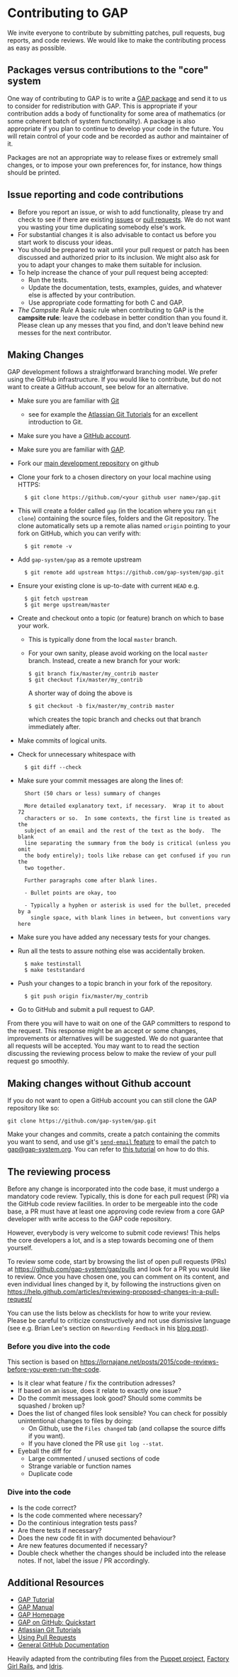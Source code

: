 # Contributing to GAP

We invite everyone to contribute by submitting patches, pull requests,
bug reports, and code reviews. We would like to make the contributing process as easy as
possible.


## Packages versus contributions to the "core" system

One way of contributing to GAP is to write a
[GAP package](https://www.gap-system.org/Packages/packages.html) and send it
to us to consider for redistribution with GAP.  This is appropriate if your
contribution adds a body of functionality for some area of mathematics (or
some coherent batch of system functionality). A package is also appropriate
if you plan to continue to develop your code in the future. You will retain
control of your code and be recorded as author and maintainer of it.

Packages are not an appropriate way to release fixes or extremely small
changes, or to impose your own preferences for, for instance, how things
should be printed.


## Issue reporting and code contributions

* Before you report an issue, or wish to add functionality, please try
  and check to see if there are existing
  [issues](https://github.com/gap-system/gap/issues) or
  [pull requests](https://github.com/gap-system/gap/pulls).
  We do not want you wasting your time duplicating somebody else's work.
* For substantial changes it is also advisable to contact us before
  you start work to discuss your ideas.
* You should be prepared to wait until your pull request or patch
  has been discussed and authorized prior to its inclusion. We might
  also ask for you to adapt your changes to make them suitable for
  inclusion.
* To help increase the chance of your pull request being accepted:
  * Run the tests.
  * Update the documentation, tests, examples, guides, and whatever
    else is affected by your contribution.
  * Use appropriate code formatting for both C and GAP.
* *The Campsite Rule*
  A basic rule when contributing to GAP is the **campsite rule**:
  leave the codebase in better condition than you found it.
  Please clean up any messes that you find, and don't
  leave behind new messes for the next contributor.


## Making Changes

GAP development follows a straightforward branching model. We prefer using
the GitHub infrastructure. If you would like to contribute, but do not want
to create a GitHub account, see below for an alternative.

* Make sure you are familiar with [Git](https://git-scm.com/book)
  * see for example the [Atlassian Git Tutorials](https://www.atlassian.com/git/tutorials/)
    for an excellent introduction to Git.
* Make sure you have a [GitHub account](https://github.com/signup/free).
* Make sure you are familiar with [GAP](https://www.gap-system.org/).
* Fork our [main development repository](https://github.com/gap-system/gap) on github
* Clone your fork to a chosen directory on your local machine using HTTPS:

        $ git clone https://github.com/<your github user name>/gap.git

* This will create a folder called `gap` (in the location where you ran `git
  clone`) containing the source files, folders and the Git repository.  The
  clone automatically sets up a remote alias named `origin` pointing to your
  fork on GitHub, which you can verify with:

        $ git remote -v

* Add `gap-system/gap` as a remote upstream

        $ git remote add upstream https://github.com/gap-system/gap.git

* Ensure your existing clone is up-to-date with current `HEAD` e.g.

        $ git fetch upstream
        $ git merge upstream/master

* Create and checkout onto a topic (or feature) branch on which to base your work.
  * This is typically done from the local `master` branch.
  * For your own sanity, please avoid working on the local `master` branch.
    Instead, create a new branch for your work:

        $ git branch fix/master/my_contrib master
        $ git checkout fix/master/my_contrib

    A shorter way of doing the above is

        $ git checkout -b fix/master/my_contrib master

    which creates the topic branch and checks out that branch immediately after.
* Make commits of logical units.
* Check for unnecessary whitespace with

        $ git diff --check

* Make sure your commit messages are along the lines of:

        Short (50 chars or less) summary of changes

        More detailed explanatory text, if necessary.  Wrap it to about 72
        characters or so.  In some contexts, the first line is treated as the
        subject of an email and the rest of the text as the body.  The blank
        line separating the summary from the body is critical (unless you omit
        the body entirely); tools like rebase can get confused if you run the
        two together.

        Further paragraphs come after blank lines.

        - Bullet points are okay, too

        - Typically a hyphen or asterisk is used for the bullet, preceded by a
          single space, with blank lines in between, but conventions vary here

* Make sure you have added any necessary tests for your changes.
* Run all the tests to assure nothing else was accidentally broken.

        $ make testinstall
        $ make teststandard

* Push your changes to a topic branch in your fork of the repository.

        $ git push origin fix/master/my_contrib

* Go to GitHub and submit a pull request to GAP.

From there you will have to wait on one of the GAP committers to respond to
the request. This response might be an accept or some changes, improvements or
alternatives will be suggested. We do not guarantee that all requests will be
accepted. You may want to to read the section discussing the reviewing process
below to make the review of your pull request go smoothly.


## Making changes without Github account

If you do not want to open a GitHub account you can still clone the GAP
repository like so:

    git clone https://github.com/gap-system/gap.git

Make your changes and commits, create a patch containing the commits you
want to send, and use git's [`send-email` feature](https://git-scm.com/docs/git-send-email)
to email the patch to <gap@gap-system.org>.  You can refer to
[this tutorial](https://burzalodowa.wordpress.com/2013/10/05/how-to-send-patches-with-git-send-email/)
on how to do this.


## The reviewing process

Before any change is incorporated into the code base, it must undergo a
mandatory code review. Typically, this is done for each pull request (PR) via
the GitHub code review facilities. In order to be mergeable into the code
base, a PR must have at least one approving code review from a core GAP
developer with write access to the GAP code repository.

However, everybody is very welcome to submit code reviews! This helps the core
developers a lot, and is a step towards becoming one of them yourself.

To review some code, start by browsing the list of open pull requests (PRs) at
<https://github.com/gap-system/gap/pulls> and look for a PR you would like to
review. Once you have chosen one, you can comment on its content, and even
individual lines changed by it, by following the instructions given on
<https://help.github.com/articles/reviewing-proposed-changes-in-a-pull-request/>

You can use the lists below as checklists for how to write your review.
Please be careful to criticize constructively and not use dismissive language
(see e.g. Brian Lee's section on `Rewording Feedback` in his
[blog post](https://medium.com/unpacking-trunk-club/designing-awesome-code-reviews-5a0d9cd867e3)).

### Before you dive into the code

This section is based on <https://lornajane.net/posts/2015/code-reviews-before-you-even-run-the-code>.

* Is it clear what feature / fix the contribution adresses?
* If based on an issue, does it relate to exactly one issue?
* Do the commit messages look good? Should some commits be squashed / broken up?
* Does the list of changed files look sensible?
  You can check for possibly unintentional changes to files by doing:
  * On Github, use the `Files changed` tab
    (and collapse the source diffs if you want).
  * If you have cloned the PR use `git log --stat`.
* Eyeball the diff for
  * Large commented / unused sections of code
  * Strange variable or function names 
  * Duplicate code

### Dive into the code

* Is the code correct?
* Is the code commented where necessary?
* Do the continious integration tests pass?
* Are there tests if necessary?
* Does the new code fit in with documented behaviour?
* Are new features documented if necessary?
* Double check whether the changes should be included into the release notes.
  If not, label the issue / PR accordingly.


## Additional Resources

* [GAP Tutorial](https://www.gap-system.org/Manuals/doc/tut/chap0.html)
* [GAP Manual](https://www.gap-system.org/Manuals/doc/ref/chap0.html)
* [GAP Homepage](https://www.gap-system.org/)
* [GAP on GitHub: Quickstart](https://github.com/gap-system/gap-git-cheat-sheet/raw/master/gap-git-cheat-sheet.pdf)
* [Atlassian Git Tutorials](https://www.atlassian.com/git/tutorials/)
* [Using Pull Requests](https://help.github.com/articles/using-pull-requests)
* [General GitHub Documentation](https://help.github.com/)

Heavily adapted from the contributing files from the
[Puppet project](https://github.com/puppetlabs/puppet),
[Factory Girl Rails](https://github.com/thoughtbot/factory_girl_rails/blob/master/CONTRIBUTING.md),
and [Idris](https://github.com/idris-lang/Idris-dev).
